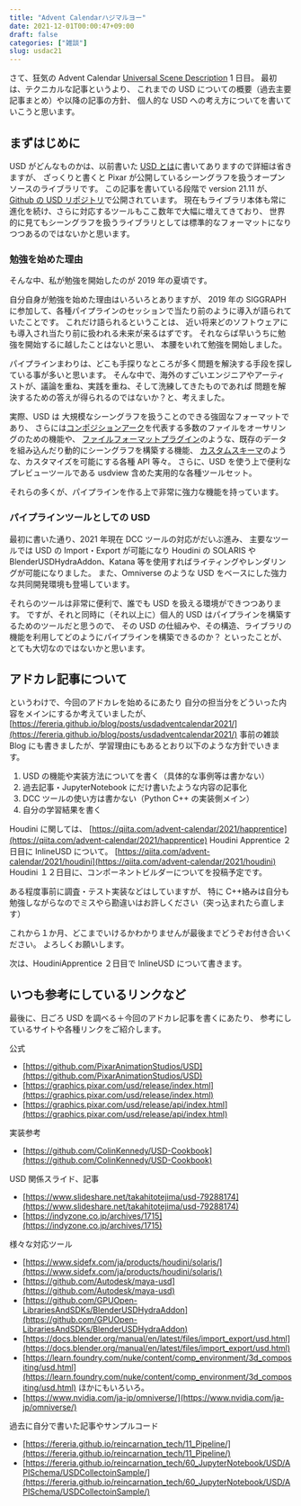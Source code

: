 ```yaml
---
title: "Advent Calendarハジマルヨー"
date: 2021-12-01T00:00:47+09:00
draft: false
categories: ["雑談"]
slug: usdac21
---
```


さて、狂気の Advent Calendar [Universal Scene Description](https://qiita.com/advent-calendar/2021/usd) 1 日目。
最初は、テクニカルな記事というより、
これまでの USD についての概要（過去主要記事まとめ）や以降の記事の方針、
個人的な USD への考え方についてを書いていこうと思います。

## まずはじめに

USD がどんなものかは、以前書いた [USD とは](https://fereria.github.io/reincarnation_tech/11_Pipeline/01_USD/02_whats_USD/)に書いてありますので詳細は省きますが、
ざっくりと書くと Pixar が公開しているシーングラフを扱うオープンソースのライブラリです。
この記事を書いている段階で version 21.11 が、[Github の USD リポジトリ](https://github.com/PixarAnimationStudios/USD/)で公開されています。
現在もライブラリ本体も常に進化を続け、さらに対応するツールもここ数年で大幅に増えてきており、
世界的に見てもシーングラフを扱うライブラリとしては標準的なフォーマットになりつつあるのではないかと思います。

### 勉強を始めた理由

そんな中、私が勉強を開始したのが 2019 年の夏頃です。

自分自身が勉強を始めた理由はいろいろとありますが、
2019 年の SIGGRAPH に参加して、各種パイプラインのセッションで当たり前のように導入が語られていたことです。
これだけ語られるということは、
近い将来どのソフトウェアにも導入され当たり前に扱われる未来が来るはずです。
それならば早いうちに勉強を開始するに越したことはないと思い、
本腰をいれて勉強を開始しました。

パイプラインまわりは、どこも手探りなところが多く問題を解決する手段を探している事が多いと思います。
そんな中で、海外のすごいエンジニアやアーティストが、議論を重ね、実践を重ね、そして洗練してきたものであれば
問題を解決するための答えが得られるのではないか？と、考えました。

実際、USD は
大規模なシーングラフを扱うことのできる強固なフォーマットであり、
さらには[コンポジションアーク](https://fereria.github.io/reincarnation_tech/11_Pipeline/01_USD/05_comp_arc/)を代表する多数のファイルをオーサリングのための機能や、
[ファイルフォーマットプラグイン](https://zenn.dev/remiria/articles/c6470aea5f6f59)のような、既存のデータを組み込んだり動的にシーングラフを構築する機能、
[カスタムスキーマ](https://fereria.github.io/reincarnation_tech/11_Pipeline/10_USDTips/00_create_custom_schema/)のような、カスタマイズを可能にする各種 API 等々。
さらに、USD を使う上で便利なプレビューツールである usdview 含めた実用的な各種ツールセット。

それらの多くが、パイプラインを作る上で非常に強力な機能を持っています。

### パイプラインツールとしての USD

最初に書いた通り、2021 年現在 DCC ツールの対応がだいぶ進み、
主要なツールでは USD の Import・Export が可能になり
Houdini の SOLARIS や BlenderUSDHydraAddon、Katana 等を使用すればライティングやレンダリングが可能になりました。
また、Omniverse のような USD をベースにした強力な共同開発環境も登場しています。

それらのツールは非常に便利で、誰でも USD を扱える環境ができつつあります。
ですが、それと同時に（それ以上に）個人的 USD はパイプラインを構築するためのツールだと思うので、
その USD の仕組みや、その構造、ライブラリの機能を利用してどのようにパイプラインを構築できるのか？
といったことが、とても大切なのではないかと思います。

## アドカレ記事について

というわけで、今回のアドカレを始めるにあたり
自分の担当分をどういった内容をメインにするか考えていましたが、
[https://fereria.github.io/blog/posts/usdadventcalendar2021/](https://fereria.github.io/blog/posts/usdadventcalendar2021/)
事前の雑談 Blog にも書きましたが、学習理由にもあるとおり以下のような方針でいきます。

1. USD の機能や実装方法についてを書く（具体的な事例等は書かない）
2. 過去記事・JupyterNotebook にだけ書いたような内容の記事化
3. DCC ツールの使い方は書かない（Python C++ の実装側メイン）
4. 自分の学習結果を書く

Houdini に関しては、
[https://qiita.com/advent-calendar/2021/happrentice](https://qiita.com/advent-calendar/2021/happrentice)
Houdini Apprentice ２日目に InlineUSD について。
[https://qiita.com/advent-calendar/2021/houdini](https://qiita.com/advent-calendar/2021/houdini)
Houdini １２日目に、コンポーネントビルダーについてを投稿予定です。

ある程度事前に調査・テスト実装などはしていますが、
特に C++絡みは自分も勉強しながらなのでミスやら勘違いはお許しください（突っ込まれたら直します）

これから１か月、どこまでいけるかわかりませんが最後までどうぞお付き合いください。
よろしくお願いします。

次は、HoudiniApprentice ２日目で InlineUSD について書きます。

## いつも参考にしているリンクなど

最後に、日ごろ USD を調べる＋今回のアドカレ記事を書くにあたり、
参考にしているサイトや各種リンクをご紹介します。

公式

-   [https://github.com/PixarAnimationStudios/USD](https://github.com/PixarAnimationStudios/USD)
-   [https://graphics.pixar.com/usd/release/index.html](https://graphics.pixar.com/usd/release/index.html)
-   [https://graphics.pixar.com/usd/release/api/index.html](https://graphics.pixar.com/usd/release/api/index.html)

実装参考

-   [https://github.com/ColinKennedy/USD-Cookbook](https://github.com/ColinKennedy/USD-Cookbook)

USD 関係スライド、記事

-   [https://www.slideshare.net/takahitotejima/usd-79288174](https://www.slideshare.net/takahitotejima/usd-79288174)
-   [https://indyzone.co.jp/archives/1715](https://indyzone.co.jp/archives/1715)

様々な対応ツール

-   [https://www.sidefx.com/ja/products/houdini/solaris/](https://www.sidefx.com/ja/products/houdini/solaris/)
-   [https://github.com/Autodesk/maya-usd](https://github.com/Autodesk/maya-usd)
-   [https://github.com/GPUOpen-LibrariesAndSDKs/BlenderUSDHydraAddon](https://github.com/GPUOpen-LibrariesAndSDKs/BlenderUSDHydraAddon)
-   [https://docs.blender.org/manual/en/latest/files/import_export/usd.html](https://docs.blender.org/manual/en/latest/files/import_export/usd.html)
-   [https://learn.foundry.com/nuke/content/comp_environment/3d_compositing/usd.html](https://learn.foundry.com/nuke/content/comp_environment/3d_compositing/usd.html)
    ほかにもいろいろ。
-   [https://www.nvidia.com/ja-jp/omniverse/](https://www.nvidia.com/ja-jp/omniverse/)

過去に自分で書いた記事やサンプルコード

-   [https://fereria.github.io/reincarnation_tech/11_Pipeline/](https://fereria.github.io/reincarnation_tech/11_Pipeline/)
-   [https://fereria.github.io/reincarnation_tech/60_JupyterNotebook/USD/APISchema/USDCollectoinSample/](https://fereria.github.io/reincarnation_tech/60_JupyterNotebook/USD/APISchema/USDCollectoinSample/)
